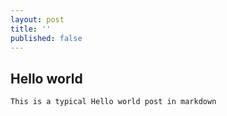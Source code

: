 ```yaml
---
layout: post
title: ''
published: false
---
```


## Hello world

`This is a typical Hello world post in markdown`
